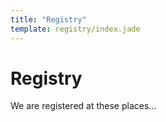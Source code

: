 ```yaml
---
title: "Registry"
template: registry/index.jade
---
```


# Registry

We are registered at these places...
